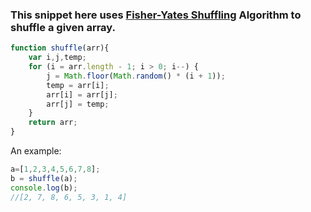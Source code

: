 ### This snippet here uses [Fisher-Yates Shuffling](https://www.wikiwand.com/en/Fisher%E2%80%93Yates_shuffle) Algorithm to shuffle a given array.

```javascript
function shuffle(arr){
    var i,j,temp;
    for (i = arr.length - 1; i > 0; i--) {
        j = Math.floor(Math.random() * (i + 1));
        temp = arr[i];
        arr[i] = arr[j];
        arr[j] = temp;
    }
    return arr;
}
```
An example:

```javascript
a=[1,2,3,4,5,6,7,8];
b = shuffle(a);
console.log(b);
//[2, 7, 8, 6, 5, 3, 1, 4]
```
